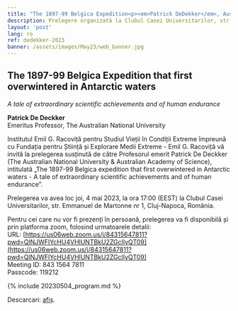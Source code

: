 ```yaml
---
title: "The 1897-99 Belgica Expedition<p><em>Patrick DeDekker</em>, Australian National University</p>"
description: Prelegere organizată la Clubul Casei Universitarilor, str. Emmanuel de Martonne nr 1, Cluj-Napoca, Romania, în data de <strong>4 mai, 2023 la ora 17:00</strong>, in persoană și online.
layout: 'post'
lang: ro
ref: dedekker-2023
banner: /assets/images/May23/web_banner.jpg
---
```


## The 1897-99 Belgica Expedition that first overwintered in Antarctic waters
_A tale of extraordinary scientific achievements and of human endurance_

**Patrick De Deckker**<br/>
Emeritus Professor, The Australian National University

Institutul Emil G. Racoviță pentru Studiul Vieții în Condiții Extreme împreună cu Fundația pentru Știință și Explorare Medii Extreme - Emil G. Racoviță vă invită la prelegerea susținută de către Profesorul emerit Patrick De Deckker (The Australian National University & Australian Academy of Science), intitulată „The 1897-99 Belgica expedition that first overwintered in Antarctic waters - A tale of extraordinary scientific achievements and of human endurance”.

Prelegerea va avea loc joi, 4 mai 2023, la ora 17:00 (EEST) la Clubul Casei Universitarilor, str. Emmanuel de Martonne nr 1, Cluj-Napoca, România.

Pentru cei care nu vor fi prezenți în persoană, prelegerea va fi disponibilă și prin platforma zoom, folosind urmatoarele detalii:<br/>
URL: [https://us06web.zoom.us/j/84315647811?pwd=QlNJWFlYcHU4VHlUNTBkU2ZGclIyQT09](https://us06web.zoom.us/j/84315647811?pwd=QlNJWFlYcHU4VHlUNTBkU2ZGclIyQT09)<br/>
Meeting ID: 843 1564 7811<br/>
Passcode: 119212


{% include 20230504_program.md %}

Descarcari: [afiș](/assets/images/May23/poster_ro.png).
